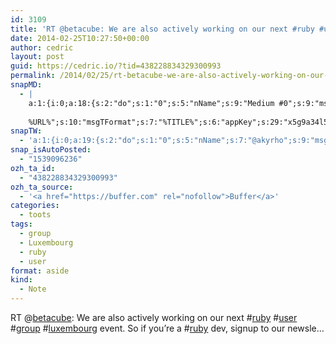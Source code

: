 ```yaml
---
id: 3109
title: 'RT @betacube: We are also actively working on our next #ruby #user #group #luxembourg event. So if you&rsquo;re a #ruby dev, signup to our newsle…'
date: 2014-02-25T10:27:50+00:00
author: cedric
layout: post
guid: https://cedric.io/?tid=438228834329300993
permalink: /2014/02/25/rt-betacube-we-are-also-actively-working-on-our-next-ruby-user-group-luxembourg-event-so-if-youre-a-ruby-dev-signup-to-our-newsle/
snapMD:
  - |
    a:1:{i:0;a:18:{s:2:"do";s:1:"0";s:5:"nName";s:9:"Medium #0";s:9:"msgFormat";s:19:"%FULLTEXT%
    
    %URL%";s:10:"msgTFormat";s:7:"%TITLE%";s:6:"appKey";s:29:"x5g9a34l5z294i5y2q284e4g54454";s:6:"appSec";s:85:"d3h0a44e4s2b4i5u2r234m5f5b4v2l5q2a444h574347464a454x2w20374447494c484b4w2c464f5u2d4z2";s:8:"inclTags";s:1:"1";s:7:"fltrsOn";i:0;s:5:"fltrs";a:0:{}s:7:"proxyOn";i:0;s:7:"useSURL";i:0;s:1:"v";i:350;s:4:"publ";s:1:"0";s:11:"accessToken";s:65:"2353413aa5437433e5648ccf74a16119308317c52d1a24d8ed99f26add037528a";s:12:"appAppUserID";s:65:"104b21fd8da79171a6e7bf800d03b4b761204f242935e05d2d86850a6b1635f77";s:14:"appAppUserName";s:26:"Cédric Bousmanne (akyrho)";s:13:"appAppUserURL";s:26:"https://medium.com/@akyrho";s:7:"pubList";a:0:{}}}
snapTW:
  - 'a:1:{i:0;a:19:{s:2:"do";s:1:"0";s:5:"nName";s:7:"@akyrho";s:9:"msgFormat";s:26:"%TITLE%. %EXCERPT% - %URL%";s:6:"appKey";s:55:"x5g9a8325v2y475r3c4m48584n53446p423r3r5u3e356j5j3k4r2p3";s:6:"appSec";s:105:"d3h0a94o46415u594v3q5l5n5l4r4x474x4j484o473u4i5w2m4k494z2k344n306n5r3l5v2s554p4n3p3k45495c3z4v4d3m3u5w525";s:7:"fltrsOn";i:0;s:5:"fltrs";a:0:{}s:7:"proxyOn";i:0;s:7:"useSURL";i:0;s:1:"v";i:350;s:5:"twURL";s:25:"http://twitter.com/akyrho";s:11:"accessToken";s:50:"6678782-Eyg60SCeh7762DEIsYtTPD5GVeOuSN8ATMdF2Lpppe";s:14:"accessTokenSec";s:45:"PgGDCbcYLJnR5esZjY9ID72A33mUNCYnQwaQTBsojSJNa";s:5:"tw140";i:0;s:10:"riComments";s:1:"1";s:11:"riCommentsM";s:1:"1";s:12:"riCommentsAA";s:1:"1";s:8:"attchImg";s:1:"1";s:9:"wpImgSize";s:4:"full";}}'
snap_isAutoPosted:
  - "1539096236"
ozh_ta_id:
  - "438228834329300993"
ozh_ta_source:
  - '<a href="https://buffer.com" rel="nofollow">Buffer</a>'
categories:
  - toots
tags:
  - group
  - Luxembourg
  - ruby
  - user
format: aside
kind:
  - Note
---
```

RT <span class="username username_linked">@<a href="https://twitter.com/betacube" title="Betacube">betacube</a></span>: We are also actively working on our next <span class="hashtag hashtag_local">#<a href="https://cedric.io/tag/ruby/">ruby</a> <span class="hashtag hashtag_local">#<a href="https://cedric.io/tag/user/">user</a> <span class="hashtag hashtag_local">#<a href="https://cedric.io/tag/group/">group</a> <span class="hashtag hashtag_local">#<a href="https://cedric.io/tag/luxembourg/">luxembourg</a> event. So if you&rsquo;re a <span class="hashtag hashtag_local">#<a href="https://cedric.io/tag/ruby/">ruby</a> dev, signup to our newsle…</p>